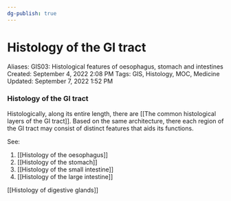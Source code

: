 ```yaml
---
dg-publish: true
---
```


# Histology of the GI tract

Aliases: GIS03: Histological features of oesophagus, stomach and intestines
Created: September 4, 2022 2:08 PM
Tags: GIS, Histology, MOC, Medicine
Updated: September 7, 2022 1:52 PM

### Histology of the GI tract

Histologically, along its entire length, there are [[The common histological layers of the GI tract]]. Based on the same architecture, there each region of the GI tract may consist of distinct features that aids its functions.

See:

1. [[Histology of the oesophagus]] 
2. [[Histology of the stomach]] 
3. [[Histology of the small intestine]] 
4. [[Histology of the large intestine]] 

[[Histology of digestive glands]]